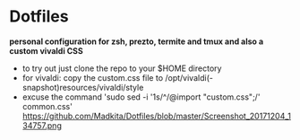# Dotfiles

**personal configuration for zsh, prezto, termite and tmux and also a custom vivaldi CSS**

- to try out just clone the repo to your $HOME directory 
- for vivaldi: copy the custom.css file to /opt/vivaldi(-snapshot)resources/vivaldi/style
- excuse the command 'sudo sed -i '1s/^/@import "custom.css";/' common.css'
https://github.com/Madkita/Dotfiles/blob/master/Screenshot_20171204_134757.png
